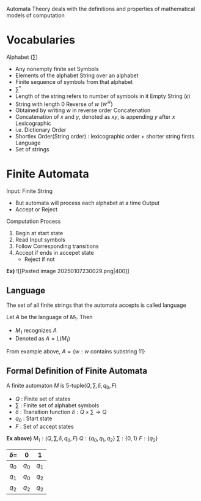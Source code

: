 Automata Theory deals with the definitions and properties of mathematical models of computation

# Vocabularies
Alphabet ($\sum$)
- Any nonempty finite set
Symbols
- Elements of the alphabet
String over an alphabet
- Finite sequence of symbols from that alphabet
- $\sum^{*}$
- Length of the string refers to number of symbols in it
Empty String ($\epsilon$)
- String with length 0
Reverse of $w$ ($w^{\mathcal{R}}$)
- Obtained by writing $w$ in reverse order
Concatenation
- Concatenation of $x$ and $y$, denoted as $xy$, is appending $y$ after $x$
Lexicographic
- i.e. Dictionary Order
- Shortlex Order(String order) : lexicographic order + shorter string firsts
Language
- Set of strings


# Finite Automata
Input: Finite String
- But automata will process each alphabet at a time
Output
- Accept or Reject

Computation Process
1. Begin at start state
2. Read Input symbols
3. Follow Corresponding transitions
4. Accept if ends in accepet state
	- Reject if not

**Ex)**
![[Pasted image 20250107230029.png|400]]
## Language
The set of all finite strings that the automata accepts is called language

Let $A$ be the language of $M_{1}$. Then 
- $M_{1}$ recognizes $A$
- Denoted as $A=L(M_{1})$

From example above,
$A=\{ w:w\text{ contains substring 11} \}$

## Formal Definition of Finite Automata
A finite automaton $M$ is 5-tuple$\left( Q,\sum, \delta, q_{0}, F \right)$
- $Q$ : Finite set of states
- $\sum$ : Finite set of alphabet symbols
- $\delta$ : Transition function $\delta: Q\times \sum\to Q$
- $q_{0}$ : Start state
- $F$ : Set of accept states

**Ex above)**
$M_{1}:\left( Q,\sum,\delta,q_{0},F \right)$
$Q:\{ q_{0},q_{1},q_{2} \}$
$\sum:\{ 0,1 \}$
$F:\{ q_{2} \}$

| $\delta=$ | 0       | 1       |
| --------- | ------- | ------- |
| $q_{0}$   | $q_{0}$ | $q_{1}$ |
| $q_{1}$   | $q_{0}$ | $q_{2}$ |
| $q_{2}$   | $q_{2}$ | $q_{2}$ |


